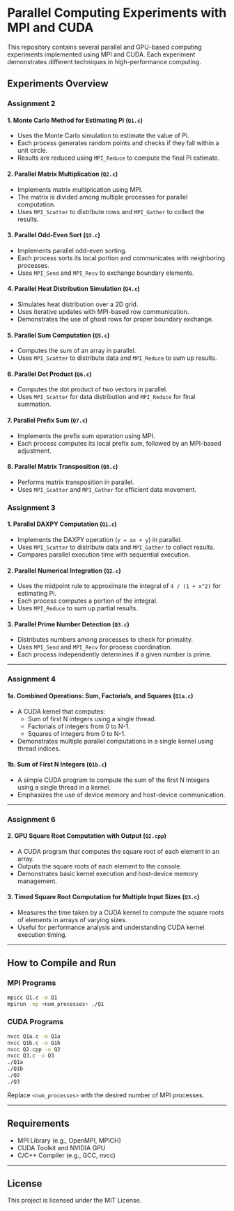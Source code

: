 # Parallel Computing Experiments with MPI and CUDA

This repository contains several parallel and GPU-based computing experiments implemented using MPI and CUDA. Each experiment demonstrates different techniques in high-performance computing.

## Experiments Overview

### Assignment 2

#### 1. Monte Carlo Method for Estimating Pi (`Q1.c`)
- Uses the Monte Carlo simulation to estimate the value of Pi.
- Each process generates random points and checks if they fall within a unit circle.
- Results are reduced using `MPI_Reduce` to compute the final Pi estimate.

#### 2. Parallel Matrix Multiplication (`Q2.c`)
- Implements matrix multiplication using MPI.
- The matrix is divided among multiple processes for parallel computation.
- Uses `MPI_Scatter` to distribute rows and `MPI_Gather` to collect the results.

#### 3. Parallel Odd-Even Sort (`Q3.c`)
- Implements parallel odd-even sorting.
- Each process sorts its local portion and communicates with neighboring processes.
- Uses `MPI_Send` and `MPI_Recv` to exchange boundary elements.

#### 4. Parallel Heat Distribution Simulation (`Q4.c`)
- Simulates heat distribution over a 2D grid.
- Uses iterative updates with MPI-based row communication.
- Demonstrates the use of ghost rows for proper boundary exchange.

#### 5. Parallel Sum Computation (`Q5.c`)
- Computes the sum of an array in parallel.
- Uses `MPI_Scatter` to distribute data and `MPI_Reduce` to sum up results.

#### 6. Parallel Dot Product (`Q6.c`)
- Computes the dot product of two vectors in parallel.
- Uses `MPI_Scatter` for data distribution and `MPI_Reduce` for final summation.

#### 7. Parallel Prefix Sum (`Q7.c`)
- Implements the prefix sum operation using MPI.
- Each process computes its local prefix sum, followed by an MPI-based adjustment.

#### 8. Parallel Matrix Transposition (`Q8.c`)
- Performs matrix transposition in parallel.
- Uses `MPI_Scatter` and `MPI_Gather` for efficient data movement.

### Assignment 3

#### 1. Parallel DAXPY Computation (`Q1.c`)
- Implements the DAXPY operation (`y = ax + y`) in parallel.
- Uses `MPI_Scatter` to distribute data and `MPI_Gather` to collect results.
- Compares parallel execution time with sequential execution.

#### 2. Parallel Numerical Integration (`Q2.c`)
- Uses the midpoint rule to approximate the integral of `4 / (1 + x^2)` for estimating Pi.
- Each process computes a portion of the integral.
- Uses `MPI_Reduce` to sum up partial results.

#### 3. Parallel Prime Number Detection (`Q3.c`)
- Distributes numbers among processes to check for primality.
- Uses `MPI_Send` and `MPI_Recv` for process coordination.
- Each process independently determines if a given number is prime.

---

### Assignment 4

#### 1a. Combined Operations: Sum, Factorials, and Squares (`Q1a.c`)
- A CUDA kernel that computes:
  - Sum of first N integers using a single thread.
  - Factorials of integers from 0 to N-1.
  - Squares of integers from 0 to N-1.
- Demonstrates multiple parallel computations in a single kernel using thread indices.

#### 1b. Sum of First N Integers (`Q1b.c`)
- A simple CUDA program to compute the sum of the first N integers using a single thread in a kernel.
- Emphasizes the use of device memory and host-device communication.

---

### Assignment 6

#### 2. GPU Square Root Computation with Output (`Q2.cpp`)
- A CUDA program that computes the square root of each element in an array.
- Outputs the square roots of each element to the console.
- Demonstrates basic kernel execution and host-device memory management.

#### 3. Timed Square Root Computation for Multiple Input Sizes (`Q3.c`)
- Measures the time taken by a CUDA kernel to compute the square roots of elements in arrays of varying sizes.
- Useful for performance analysis and understanding CUDA kernel execution timing.

---

## How to Compile and Run

### MPI Programs
```sh
mpicc Q1.c -o Q1
mpirun -np <num_processes> ./Q1
```

### CUDA Programs
```sh
nvcc Q1a.c -o Q1a
nvcc Q1b.c -o Q1b
nvcc Q2.cpp -o Q2
nvcc Q3.c -o Q3
./Q1a
./Q1b
./Q2
./Q3
```

Replace `<num_processes>` with the desired number of MPI processes.

---

## Requirements
- MPI Library (e.g., OpenMPI, MPICH)
- CUDA Toolkit and NVIDIA GPU
- C/C++ Compiler (e.g., GCC, nvcc)

---

## License
This project is licensed under the MIT License.
